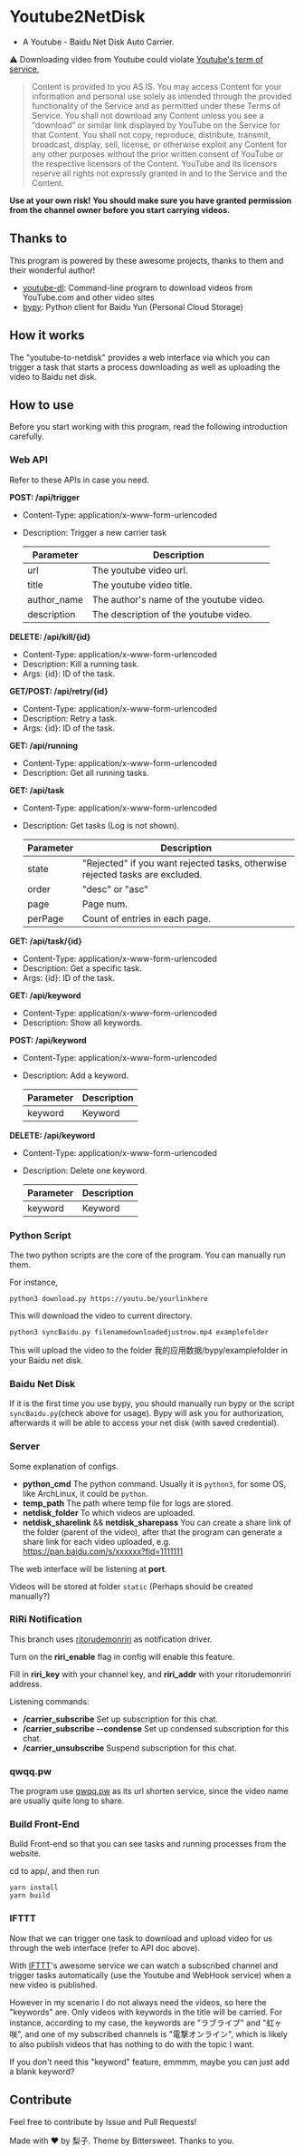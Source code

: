 # Youtube2NetDisk

+ A Youtube - Baidu Net Disk Auto Carrier.

⚠️ Downloading video from Youtube could violate [Youtube's term of service](https://www.youtube.com/t/terms),

> Content is provided to you AS IS. You may access Content for your information and personal use solely as intended through the provided functionality of the Service and as permitted under these Terms of Service. You shall not download any Content unless you see a “download” or similar link displayed by YouTube on the Service for that Content. You shall not copy, reproduce, distribute, transmit, broadcast, display, sell, license, or otherwise exploit any Content for any other purposes without the prior written consent of YouTube or the respective licensors of the Content. YouTube and its licensors reserve all rights not expressly granted in and to the Service and the Content.

**Use at your own risk!**
**You should make sure you have granted permission from the channel owner before you start carrying videos.**

## Thanks to

This program is powered by these awesome projects, thanks to them and their wonderful author!

+ [youtube-dl](https://github.com/rg3/youtube-dl): Command-line program to download videos from YouTube.com and other video sites
+ [bypy](https://github.com/houtianze/bypy): Python client for Baidu Yun (Personal Cloud Storage)

## How it works

The "youtube-to-netdisk" provides a web interface via which you can trigger a task that starts a process downloading as well as uploading the video to Baidu net disk.

## How to use

Before you start working with this program, read the following introduction carefully.

### Web API

Refer to these APIs in case you need.

**POST: /api/trigger**
+ Content-Type: application/x-www-form-urlencoded
+ Description: Trigger a new carrier task

    | Parameter | Description |
    | --- | --- |
    | url | The youtube video url. |
    | title | The youtube video title. |
    | author_name | The author's name of the youtube video. |
    | description | The description of the youtube video. |

**DELETE: /api/kill/{id}**
+ Content-Type: application/x-www-form-urlencoded
+ Description: Kill a running task.
+ Args: {id}: ID of the task.

**GET/POST: /api/retry/{id}**
+ Content-Type: application/x-www-form-urlencoded
+ Description: Retry a task.
+ Args: {id}: ID of the task.

**GET: /api/running**
+ Content-Type: application/x-www-form-urlencoded
+ Description: Get all running tasks.

**GET: /api/task**
+ Content-Type: application/x-www-form-urlencoded
+ Description: Get tasks (Log is not shown).

    | Parameter | Description |
    | --- | --- |
    | state | "Rejected" if you want rejected tasks, otherwise rejected tasks are excluded. |
    | order | "desc" or "asc" |
    | page | Page num. |
    | perPage | Count of entries in each page. |

**GET: /api/task/{id}**
+ Content-Type: application/x-www-form-urlencoded
+ Description: Get a specific task.
+ Args: {id}: ID of the task.

**GET: /api/keyword**
+ Content-Type: application/x-www-form-urlencoded
+ Description: Show all keywords.

**POST: /api/keyword**
+ Content-Type: application/x-www-form-urlencoded
+ Description: Add a keyword.

    | Parameter | Description |
    | --- | --- |
    | keyword | Keyword |

**DELETE: /api/keyword**
+ Content-Type: application/x-www-form-urlencoded
+ Description: Delete one keyword.

    | Parameter | Description |
    | --- | --- |
    | keyword | Keyword |

### Python Script

The two python scripts are the core of the program. You can manually run them.

For instance,

```
python3 download.py https://youtu.be/yourlinkhere
```

This will download the video to current directory.

```
python3 syncBaidu.py filenamedownloadedjustnow.mp4 examplefolder
```

This will upload the video to the folder 我的应用数据/bypy/examplefolder in your Baidu net disk.

### Baidu Net Disk

If it is the first time you use bypy, you should manually run bypy or the script `syncBaidu.py`(check above for usage).
Bypy will ask you for authorization, afterwards it will be able to access your net disk (with saved credential).

### Server

Some explanation of configs.

+ **python_cmd** The python command. Usually it is `python3`, for some OS, like ArchLinux, it could be `python`.
+ **temp_path** The path where temp file for logs are stored.
+ **netdisk_folder** To which videos are uploaded.
+ **netdisk_sharelink** && **netdisk_sharepass** You can create a share link of the folder (parent of the video), after that the program can generate a share link for each video uploaded, e.g. https://pan.baidu.com/s/xxxxxx?fid=1111111

The web interface will be listening at **port**.

Videos will be stored at folder `static` (Perhaps should be created manually?)

### RiRi Notification

This branch uses [ritorudemonriri](https://github.com/rikakomoe/ritorudemonriri) as notification driver.

Turn on the **riri_enable** flag in config will enable this feature.

Fill in **riri_key** with your channel key, and **riri_addr** with your ritorudemonriri address.

Listening commands:

* **/carrier_subscribe** Set up subscription for this chat.
* **/carrier_subscribe --condense** Set up condensed subscription for this chat.
* **/carrier_unsubscribe** Suspend subscription for this chat.

### qwqq.pw

The program use [qwqq.pw](https://qwqq.pw) as its url shorten service, since the video
name are usually quite long to share.

### Build Front-End

Build Front-end so that you can see tasks and running processes from the website.

cd to app/, and then run

```
yarn install
yarn build
```

### IFTTT

Now that we can trigger one task to download and upload video for us through the web interface (refer to API doc above).

With [IFTTT](https://ifttt.com)'s awesome service we can watch a subscribed channel and trigger tasks automatically (use the Youtube and WebHook service) when a new video is published.

However in my scenario I do not always need the videos, so here the "keywords" are. Only videos with keywords in the title will be carried.
For instance, according to my case, the keywords are "ラブライブ" and "虹ヶ咲", and one of my subscribed channels is "電撃オンライン", which is likely to also publish videos that has nothing to do with the topic I want.

If you don't need this "keyword" feature, emmmm, maybe you can just add a blank keyword?

## Contribute

Feel free to contribute by Issue and Pull Requests!

Made with ♥️ by 梨子. Theme by Bittersweet. Thanks to you.
